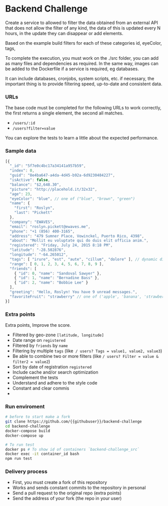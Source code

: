 # Backend Challenge

Create a service to allowed to filter the data obtained from an external API that does not allow the filter of any kind, the data of this is updated every N hours, in the update they can disappear or add elements.

Based on the example build filters for each of these categories id, eyeColor, tags,

To complete the execution, you must work on the ./src folder, you can add as many files and dependencies as required. In the same way, images can be added to the Dockerfile if a service is required, eg databases.

It can include databases, cronjobs, system scripts, etc. if necessary, the important thing is to provide filtering speed, up-to-date and consistent data.

### URLs

The base code must be completed for the following URLs to work correctly, the first returns a single element, the second all matches.

- `/users/:id`
- `/users?filter=value`

You can explore the tests to learn a little about the expected performance.

### Sample data

```js
[{
  "_id": "5f7e0c4bc17a34141a957b59",
  "index": 0,
  "guid": "8e4ba647-a4da-4d45-b92a-6d9230484227",
  "isActive": false,
  "balance": "$2,648.30",
  "picture": "http://placehold.it/32x32",
  "age": 23,
  "eyeColor": "blue", // one of ("blue", "brown", "green")
  "name": {
    "first": "Roslyn",
    "last": "Pickett"
  },
  "company": "EWAVES",
  "email": "roslyn.pickett@ewaves.me",
  "phone": "+1 (856) 400-3165",
  "address": "479 Sumner Place, Vowinckel, Puerto Rico, 4398",
  "about": "Mollit eu voluptate qui do duis elit officia anim.",
  "registered": "Friday, July 24, 2015 8:18 PM",
  "latitude": "-28.502876",
  "longitude": "-64.265012",
  "tags": [ "irure", "est", "aute", "cillum", "dolore" ], // dynamic dic
  "range": [ 0, 1, 2, 3, 4, 5, 6, 7, 8, 9 ],
  "friends": [
    { "id": 0, "name": "Sandoval Sawyer" },
    { "id": 1, "name": "Bernadine Bass" },
    { "id": 2, "name": "Bobbie Lee" }
  ],
  "greeting": "Hello, Roslyn! You have 9 unread messages.",
  "favoriteFruit": "strawberry" // one of ('apple', 'banana', 'strawberry')
}]
```

### Extra points

Extra points, Improve the score.

- Filtered by geo-zone `[latitude, longitude]`
- Date range on `registered`
- Filtered by `friends` by `name`
- Filtering by multiple `tags` (like` / users? Tags = value1, value2, value3`)
- Be able to combine two or more filters (like `/ users? Filter = value & filter2 = value2`)
- Sort by date of registration `registered`
- Include cache and/or search optimization
- Complement the tests
- Understand and adhere to the style code
- Constant and clear commis
- 
### Run enviroment

```sh
# before to start make a fork
git clone https://github.com/{{githubuser}}/backend-challenge
cd backend-challenge
docker-compose build
docker-compose up

# To run test
docker ps # To show id of containers `backend-challenge_src`
docker exec -it container_id bash
npm run test
```
### Delivery process

- First, you must create a fork of this repository
- Works and sends constant commits to the repository in personal
- Send a pull request to the original repo (extra points)
- Send the address of your fork (the repo in your user)
